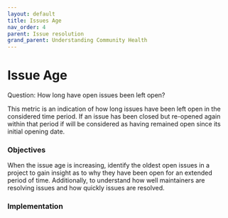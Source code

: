 ```yaml
---
layout: default
title: Issues Age
nav_order: 4
parent: Issue resolution
grand_parent: Understanding Community Health
---
```


# Issue Age
Question: How long have open issues been left open?

This metric is an indication of how long issues have been left open in the considered time period. If an issue has been closed but re-opened again within that period if will be considered as having remained open since its initial opening date.

### Objectives
When the issue age is increasing, identify the oldest open issues in a project to gain insight as to why they have been open for an extended period of time. Additionally, to understand how well maintainers are resolving issues and how quickly issues are resolved.

### Implementation